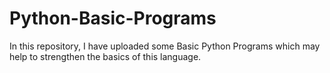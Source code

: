 # Python-Basic-Programs
In this repository, I have uploaded some Basic Python Programs which may help to strengthen the basics of this  language.
